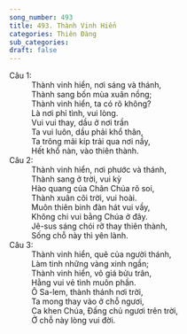 ```yaml
---
song_number: 493
title: 493. Thành Vinh Hiển
categories: Thiên Đàng
sub_categories: 
draft: false
---
```

<dl><dt>Câu 1:</dt><dd data-verse="1">Thành vinh hiển, nơi sáng và thánh, <br/>Thành sang bốn mùa xuân nồng; <br/>Thành vinh hiển, ta có rõ không? <br/>Là nơi phỉ tình, vui lòng. <br/>Vui vui thay, dầu ở nơi trần <br/>Ta vui luôn, dầu phải khổ thân, <br/>Ta trông mãi kíp trải qua nơi nầy, <br/>Hết khổ nàn, vào thiên thành. </dd><dt>Câu 2:</dt><dd data-verse="2">Thành vinh hiển, nơi phước và thánh, <br/>Thành sang ở trời, vui kỳ <br/>Hào quang của Chân Chúa rõ soi, <br/>Thành xuân cõi trời, vui hoài. <br/>Muôn thiên binh đàn hát vui vầy, <br/>Không chi vui bằng Chúa ở đây. <br/>Jê-sus sáng chói rỡ thay thiên thành, <br/>Sống chỗ này thì yên lành. </dd><dt>Câu 3:</dt><dd data-verse="3"> Thành vinh hiển, quê của người thánh, <br/>Làm tinh những vàng xinh ngần; <br/>Thành vinh hiển, vô giá bửu trân, <br/>Hằng vui vẻ tình muôn phần. <br/>Ô Sa-lem, thành thánh nơi trời, <br/>Ta mong thay vào ở chỗ ngươi, <br/>Ca khen Chúa, Đấng chủ ngươi trên trời, <br/>Ở chỗ này lòng vui đời. </dd></dl>